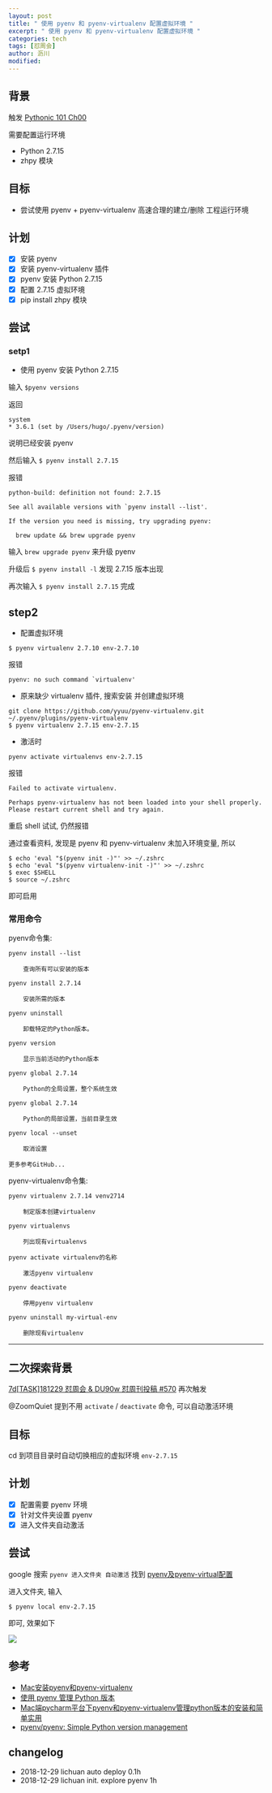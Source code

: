 ```yaml
---
layout: post
title: " 使用 pyenv 和 pyenv-virtualenv 配置虚拟环境 "
excerpt: " 使用 pyenv 和 pyenv-virtualenv 配置虚拟环境 "
categories: tech
tags: [怼周会]
author: 沥川
modified:
---
```


## 背景

触发 [Pythonic 101 Ch00](https://gitlab.com/101camp/py/blob/master/ch00.md)

需要配置运行环境

- Python 2.7.15
- zhpy 模块

## 目标

- 尝试使用 pyenv + pyenv-virtualenv 高速合理的建立/删除 工程运行环境

## 计划

  - [x] 安装 pyenv
  - [x] 安装 pyenv-virtualenv 插件
  - [x]  pyenv 安装 Python 2.7.15
  - [x] 配置 2.7.15 虚拟环境
  - [x] pip install zhpy 模块

## 尝试

### setp1 

- 使用 pyenv 安装 Python 2.7.15

输入 `$pyenv versions`

返回

```
system
* 3.6.1 (set by /Users/hugo/.pyenv/version)
```

说明已经安装 pyenv

然后输入 `$ pyenv install 2.7.15`

报错 

```
python-build: definition not found: 2.7.15

See all available versions with `pyenv install --list'.

If the version you need is missing, try upgrading pyenv:

  brew update && brew upgrade pyenv
``` 

输入 `brew upgrade pyenv` 来升级 pyenv

升级后 `$ pyenv install -l` 发现 2.7.15 版本出现

再次输入 `$ pyenv install 2.7.15` 完成

## step2

- 配置虚拟环境 

```
$ pyenv virtualenv 2.7.10 env-2.7.10
```

报错

```
pyenv: no such command `virtualenv'
```

- 原来缺少 virtualenv 插件, 搜索安装 并创建虚拟环境

```
git clone https://github.com/yyuu/pyenv-virtualenv.git ~/.pyenv/plugins/pyenv-virtualenv
$ pyenv virtualenv 2.7.15 env-2.7.15
```
- 激活时

```
pyenv activate virtualenvs env-2.7.15
```

报错

```
Failed to activate virtualenv.

Perhaps pyenv-virtualenv has not been loaded into your shell properly.
Please restart current shell and try again.
```

重启 shell 试试, 仍然报错

通过查看资料, 发现是 pyenv 和 pyenv-virtualenv 未加入环境变量, 所以

```
$ echo 'eval "$(pyenv init -)"' >> ~/.zshrc
$ echo 'eval "$(pyenv virtualenv-init -)"' >> ~/.zshrc
$ exec $SHELL
$ source ~/.zshrc
```
即可启用

### 常用命令

pyenv命令集:

    pyenv install --list
    
        查询所有可以安装的版本
        
    pyenv install 2.7.14
        
        安装所需的版本
        
    pyenv uninstall
    
        卸载特定的Python版本。

    pyenv version
    
        显示当前活动的Python版本
        
    pyenv global 2.7.14
    
        Python的全局设置，整个系统生效
        
    pyenv global 2.7.14
    
        Python的局部设置，当前目录生效
        
    pyenv local --unset
    
        取消设置    

    更多参考GitHub...

pyenv-virtualenv命令集:

    pyenv virtualenv 2.7.14 venv2714

        制定版本创建virtualenv
        
    pyenv virtualenvs
        
        列出现有virtualenvs
    
    pyenv activate virtualenv的名称
    
        激活pyenv virtualenv
        
    pyenv deactivate
    
        停用pyenv virtualenv

    pyenv uninstall my-virtual-env
    
        删除现有virtualenv


---

## 二次探索背景

 [7d[TASK]181229 怼周会 & DU90w 怼周刊投稿 #570](https://github.com/DebugUself/du4proto/issues/570) 再次触发

@ZoomQuiet 提到不用 `activate` / `deactivate` 命令, 可以自动激活环境

## 目标

cd 到项目目录时自动切换相应的虚拟环境 `env-2.7.15`

## 计划

- [x] 配置需要 pyenv 环境
- [x] 针对文件夹设置 pyenv
- [x] 进入文件夹自动激活

## 尝试

google 搜索 `pyenv 进入文件夹 自动激活` 找到  [pyenv及pyenv-virtual配置](https://www.jianshu.com/p/05676f0cd0b5)

进入文件夹, 输入
```
$ pyenv local env-2.7.15
```

即可, 效果如下

![](https://pics.ibrainbaby.cn/2018-12-29-141534.png)



## 参考

- [Mac安装pyenv和pyenv-virtualenv](https://www.jianshu.com/p/13e300c63abd)
- [使用 pyenv 管理 Python 版本 ](http://einverne.github.io/post/2017/04/pyenv.html)
- [Mac端pycharm平台下pyenv和pyenv-virtualenv管理python版本的安装和简单实用](https://blog.csdn.net/lilihan12358/article/details/78636742)
- [pyenv/pyenv: Simple Python version management](https://github.com/pyenv/pyenv)


## changelog
- 2018-12-29 lichuan auto deploy 0.1h
- 2018-12-29 lichuan init. explore pyenv 1h


